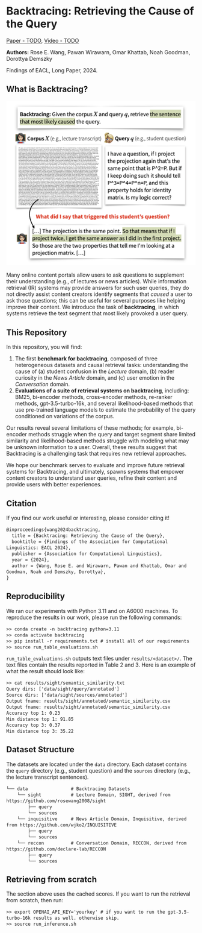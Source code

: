 # Backtracing: Retrieving the Cause of the Query

[Paper - TODO](), [Video - TODO]() 

**Authors:** Rose E. Wang, Pawan Wirawarn, Omar Khattab, Noah Goodman, Dorottya Demszky

Findings of EACL, Long Paper, 2024.

## What is Backtracing?

![Main Figure](assets/fig1.png)

Many online content portals allow users to ask questions to supplement their understanding (e.g., of lectures or news articles). 
While information retrieval (IR) systems may provide answers for such user queries, they do not directly assist content creators identify segments that _caused_ a user to ask those questions; this can be useful for several purposes like helping improve their content.
We introduce the task of **backtracing**, in which systems retrieve the text segment that most likely provoked a user query.

## This Repository

In this repository, you will find: 

1. The first **benchmark for backtracing**, composed of three heterogeneous datasets and causal retrieval tasks: understanding the cause of (a) student confusion in the _Lecture_ domain, (b) reader curiosity  in the _News Article_ domain, and (c) user emotion in the _Conversation_ domain.
2. **Evaluations of a suite of retrieval systems on backtracing**, including: BM25, bi-encoder methods, cross-encoder methods, re-ranker methods, gpt-3.5-turbo-16k, and several likelihood-based methods that use pre-trained language models to estimate the probability of the query conditioned on variations of the corpus. 

Our results reveal several limitations of these methods; for example, bi-encoder methods struggle when the query and target segment share limited similarity and likelihood-based methods struggle with modeling what may be unknown information to a user. Overall, these results suggest that Backtracing is a challenging task that requires new retrieval approaches.

We hope our benchmark serves to evaluate and improve future retrieval systems for Backtracing, and ultimately, spawns systems that empower content creators to understand user queries, refine their content and provide users with better experiences.

## Citation

If you find our work useful or interesting, please consider citing it! 

```
@inproceedings{wang2024backtracing,
  title = {Backtracing: Retrieving the Cause of the Query},
  booktitle = {Findings of the Association for Computational Linguistics: EACL 2024},
  publisher = {Association for Computational Linguistics},
  year = {2024},
  author = {Wang, Rose E. and Wirawarn, Pawan and Khattab, Omar and Goodman, Noah and Demszky, Dorottya},
}
```

## Reproducibility 

We ran our experiments with Python 3.11 and on A6000 machines. To reproduce the results in our work, please run the following commands:

```
>> conda create -n backtracing python=3.11
>> conda activate backtracing 
>> pip install -r requirements.txt # install all of our requirements
>> source run_table_evaluations.sh
```

`run_table_evaluations.sh` outputs text files under `results/<dataset>/`. The text files contain the results reported in Table 2 and 3. Here is an example of what the result should look like: 

```
>> cat results/sight/semantic_similarity.txt
Query dirs: ['data/sight/query/annotated']
Source dirs: ['data/sight/sources/annotated']
Output fname: results/sight/annotated/semantic_similarity.csv
Output fname: results/sight/annotated/semantic_similarity.csv
Accuracy top 1: 0.23
Min distance top 1: 91.85
Accuracy top 3: 0.37
Min distance top 3: 35.22
```

## Dataset Structure


The datasets are located under the `data` directory. 
Each dataset contains the `query` directory (e.g., student question) and the `sources` directory (e.g., the lecture transcript sentences).

```
└── data                # Backtracing Datasets
    └── sight           # Lecture Domain, SIGHT, derived from https://github.com/rosewang2008/sight
        ├── query
        └── sources
    └── inquisitive     # News Article Domain, Inquisitive, derived from https://github.com/wjko2/INQUISITIVE
        ├── query
        └── sources
    └── reccon          # Conversation Domain, RECCON, derived from https://github.com/declare-lab/RECCON 
        ├── query                   
        └── sources 
```


## Retrieving from scratch

The section above uses the cached scores. If you want to run the retrieval from scratch, then run: 


```
>> export OPENAI_API_KEY='yourkey' # if you want to run the gpt-3.5-turbo-16k results as well. otherwise skip. 
>> source run_inference.sh
```

